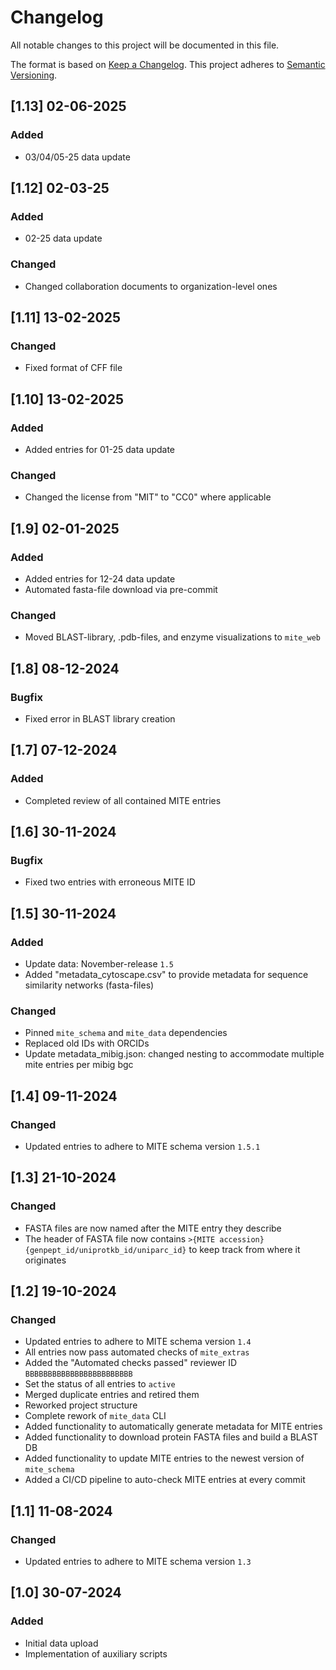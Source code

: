 # Changelog

All notable changes to this project will be documented in this file.

The format is based on [Keep a Changelog](https://keepachangelog.com/en/1.0.0/).
This project adheres to [Semantic Versioning](https://semver.org/spec/v2.0.0.html).

## [1.13] 02-06-2025

### Added

- 03/04/05-25 data update

## [1.12] 02-03-25

### Added

- 02-25 data update

### Changed

- Changed collaboration documents to organization-level ones

## [1.11] 13-02-2025

### Changed

- Fixed format of CFF file

## [1.10] 13-02-2025

### Added

- Added entries for 01-25 data update

### Changed

- Changed the license from "MIT" to "CC0" where applicable

## [1.9] 02-01-2025

### Added

- Added entries for 12-24 data update
- Automated fasta-file download via pre-commit

### Changed

- Moved BLAST-library, .pdb-files, and enzyme visualizations to `mite_web`

## [1.8] 08-12-2024

### Bugfix

- Fixed error in BLAST library creation

## [1.7] 07-12-2024

### Added

- Completed review of all contained MITE entries

## [1.6] 30-11-2024

### Bugfix

- Fixed two entries with erroneous MITE ID

## [1.5] 30-11-2024

### Added

- Update data: November-release `1.5`
- Added "metadata_cytoscape.csv" to provide metadata for sequence similarity networks (fasta-files)

### Changed

- Pinned `mite_schema` and `mite_data` dependencies
- Replaced old IDs with ORCIDs
- Update metadata_mibig.json: changed nesting to accommodate multiple mite entries per mibig bgc

## [1.4] 09-11-2024

### Changed

- Updated entries to adhere to MITE schema version `1.5.1`

## [1.3] 21-10-2024

### Changed

- FASTA files are now named after the MITE entry they describe
- The header of FASTA file now contains `>{MITE accession} {genpept_id/uniprotkb_id/uniparc_id}` to keep track from where it originates

## [1.2] 19-10-2024

### Changed

- Updated entries to adhere to MITE schema version `1.4`
- All entries now pass automated checks of `mite_extras`
- Added the "Automated checks passed" reviewer ID `BBBBBBBBBBBBBBBBBBBBBBBB`
- Set the status of all entries to `active`
- Merged duplicate entries and retired them
- Reworked project structure
- Complete rework of `mite_data` CLI
- Added functionality to automatically generate metadata for MITE entries
- Added functionality to download protein FASTA files and build a BLAST DB
- Added functionality to update MITE entries to the newest version of `mite_schema`
- Added a CI/CD pipeline to auto-check MITE entries at every commit

## [1.1] 11-08-2024

### Changed

- Updated entries to adhere to MITE schema version `1.3`

## [1.0] 30-07-2024

### Added

- Initial data upload
- Implementation of auxiliary scripts
